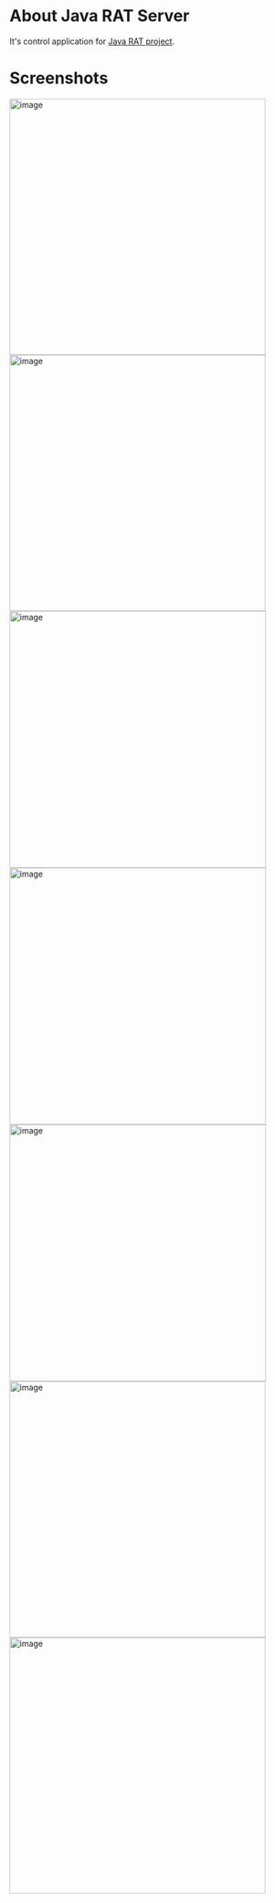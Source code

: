 # About Java RAT Server
It's control application for [Java RAT project](https://github.com/Electronprod/Java-RAT).
# Screenshots
<img width="448" alt="image" src="https://github.com/Electronprod/Java-RAT-Server/assets/80621922/4c1a50e9-9e37-4bca-a037-6f691047bffd">
<img width="448" alt="image" src="https://github.com/Electronprod/Java-RAT-Server/assets/80621922/5ab9bb1d-abc5-46c5-beaa-a40d314b252e">
<img width="449" alt="image" src="https://github.com/Electronprod/Java-RAT-Server/assets/80621922/c45e3228-6c3c-4014-b40b-a1c8cdbff781">
<img width="449" alt="image" src="https://github.com/Electronprod/Java-RAT-Server/assets/80621922/3a497676-c52c-4f88-aed1-220a5ca177e3">
<img width="449" alt="image" src="https://github.com/Electronprod/Java-RAT-Server/assets/80621922/7df47e59-3334-490e-a06b-ad7f9939796b">
<img width="448" alt="image" src="https://github.com/Electronprod/Java-RAT-Server/assets/80621922/193e748d-ed30-40ad-a0e5-f9f033d329d4">
<img width="448" alt="image" src="https://github.com/Electronprod/Java-RAT-Server/assets/80621922/d340eb4a-ca43-4b57-a192-5836632e6b78">
